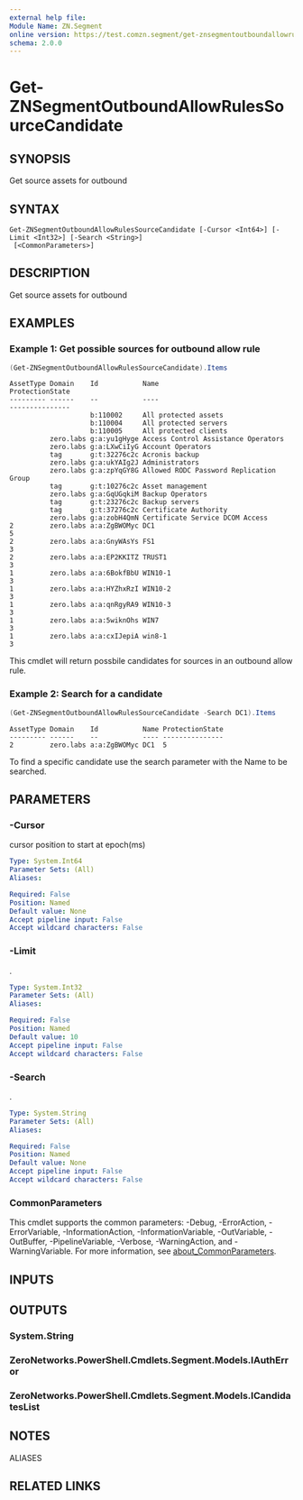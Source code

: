 ```yaml
---
external help file:
Module Name: ZN.Segment
online version: https://test.comzn.segment/get-znsegmentoutboundallowrulessourcecandidate
schema: 2.0.0
---
```


# Get-ZNSegmentOutboundAllowRulesSourceCandidate

## SYNOPSIS
Get source assets for outbound

## SYNTAX

```
Get-ZNSegmentOutboundAllowRulesSourceCandidate [-Cursor <Int64>] [-Limit <Int32>] [-Search <String>]
 [<CommonParameters>]
```

## DESCRIPTION
Get source assets for outbound

## EXAMPLES

### Example 1: Get possible sources for outbound allow rule
```powershell
(Get-ZNSegmentOutboundAllowRulesSourceCandidate).Items
```

```output
AssetType Domain    Id           Name                                    ProtectionState
--------- ------    --           ----                                    ---------------
                    b:110002     All protected assets                    
                    b:110004     All protected servers                   
                    b:110005     All protected clients                   
          zero.labs g:a:yu1gHyge Access Control Assistance Operators     
          zero.labs g:a:LXwCiIyG Account Operators                       
          tag       g:t:32276c2c Acronis backup                          
          zero.labs g:a:ukYAIg2J Administrators                          
          zero.labs g:a:zpYqGY8G Allowed RODC Password Replication Group 
          tag       g:t:10276c2c Asset management                        
          zero.labs g:a:GqUGqkiM Backup Operators                        
          tag       g:t:23276c2c Backup servers                          
          tag       g:t:37276c2c Certificate Authority                   
          zero.labs g:a:zobH4QmN Certificate Service DCOM Access         
2         zero.labs a:a:ZgBWOMyc DC1                                     5
2         zero.labs a:a:GnyWAsYs FS1                                     3
2         zero.labs a:a:EP2KKITZ TRUST1                                  3
1         zero.labs a:a:6BokfBbU WIN10-1                                 3
1         zero.labs a:a:HYZhxRzI WIN10-2                                 3
1         zero.labs a:a:qnRgyRA9 WIN10-3                                 3
1         zero.labs a:a:5wiknOhs WIN7                                    3
1         zero.labs a:a:cxIJepiA win8-1                                  3
```

This cmdlet will return possbile candidates for sources in an outbound allow rule.

### Example 2: Search for a candidate
```powershell
(Get-ZNSegmentOutboundAllowRulesSourceCandidate -Search DC1).Items
```

```output
AssetType Domain    Id           Name ProtectionState
--------- ------    --           ---- ---------------
2         zero.labs a:a:ZgBWOMyc DC1  5
```

To find a specific candidate use the search parameter with the Name to be searched.

## PARAMETERS

### -Cursor
cursor position to start at epoch(ms)

```yaml
Type: System.Int64
Parameter Sets: (All)
Aliases:

Required: False
Position: Named
Default value: None
Accept pipeline input: False
Accept wildcard characters: False
```

### -Limit
.

```yaml
Type: System.Int32
Parameter Sets: (All)
Aliases:

Required: False
Position: Named
Default value: 10
Accept pipeline input: False
Accept wildcard characters: False
```

### -Search
.

```yaml
Type: System.String
Parameter Sets: (All)
Aliases:

Required: False
Position: Named
Default value: None
Accept pipeline input: False
Accept wildcard characters: False
```

### CommonParameters
This cmdlet supports the common parameters: -Debug, -ErrorAction, -ErrorVariable, -InformationAction, -InformationVariable, -OutVariable, -OutBuffer, -PipelineVariable, -Verbose, -WarningAction, and -WarningVariable. For more information, see [about_CommonParameters](http://go.microsoft.com/fwlink/?LinkID=113216).

## INPUTS

## OUTPUTS

### System.String

### ZeroNetworks.PowerShell.Cmdlets.Segment.Models.IAuthError

### ZeroNetworks.PowerShell.Cmdlets.Segment.Models.ICandidatesList

## NOTES

ALIASES

## RELATED LINKS

